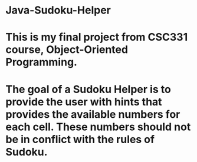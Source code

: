 # Java-Sudoku-Helper
# This is my final project from CSC331 course, Object-Oriented Programming.
# The goal of a Sudoku Helper is to provide the user with hints that provides the available numbers for each cell. These numbers should not be in conflict with the rules of Sudoku.
